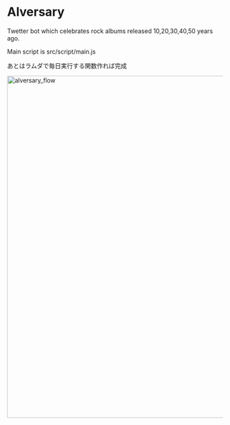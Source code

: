 # Alversary
Twetter bot which celebrates rock albums released 10,20,30,40,50 years ago.

Main script is src/script/main.js

あとはラムダで毎日実行する関数作れば完成

<img width="797" alt="alversary_flow" src="https://user-images.githubusercontent.com/56471151/99900622-07d56500-2cf4-11eb-9f43-a2e1afb3792a.png">
